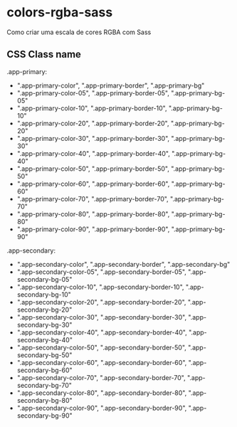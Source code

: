 # colors-rgba-sass
Como criar uma escala de cores RGBA com Sass


## CSS Class name 

.app-primary:
  - ".app-primary-color",    ".app-primary-border",    ".app-primary-bg"
  - ".app-primary-color-05", ".app-primary-border-05", ".app-primary-bg-05"
  - ".app-primary-color-10", ".app-primary-border-10", ".app-primary-bg-10"
  - ".app-primary-color-20", ".app-primary-border-20", ".app-primary-bg-20"
  - ".app-primary-color-30", ".app-primary-border-30", ".app-primary-bg-30"
  - ".app-primary-color-40", ".app-primary-border-40", ".app-primary-bg-40"
  - ".app-primary-color-50", ".app-primary-border-50", ".app-primary-bg-50"
  - ".app-primary-color-60", ".app-primary-border-60", ".app-primary-bg-60"
  - ".app-primary-color-70", ".app-primary-border-70", ".app-primary-bg-70"
  - ".app-primary-color-80", ".app-primary-border-80", ".app-primary-bg-80"
  - ".app-primary-color-90", ".app-primary-border-90", ".app-primary-bg-90"
  
  .app-secondary:
  - ".app-secondary-color",    ".app-secondary-border",    ".app-secondary-bg"
  - ".app-secondary-color-05", ".app-secondary-border-05", ".app-secondary-bg-05"
  - ".app-secondary-color-10", ".app-secondary-border-10", ".app-secondary-bg-10"
  - ".app-secondary-color-20", ".app-secondary-border-20", ".app-secondary-bg-20"
  - ".app-secondary-color-30", ".app-secondary-border-30", ".app-secondary-bg-30"
  - ".app-secondary-color-40", ".app-secondary-border-40", ".app-secondary-bg-40"
  - ".app-secondary-color-50", ".app-secondary-border-50", ".app-secondary-bg-50"
  - ".app-secondary-color-60", ".app-secondary-border-60", ".app-secondary-bg-60"
  - ".app-secondary-color-70", ".app-secondary-border-70", ".app-secondary-bg-70"
  - ".app-secondary-color-80", ".app-secondary-border-80", ".app-secondary-bg-80"
  - ".app-secondary-color-90", ".app-secondary-border-90", ".app-secondary-bg-90"

